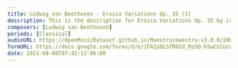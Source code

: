 ```yaml
---
title: Ludwig van Beethoven - Eroica Variations Op. 35 (1)
description: This is the description for Eroica Variations Op. 35 by Ludwig van Beethoven
composers: [Ludwig van Beethoven]
periods: [Classical]
audioURL: https://OpenMusicDataset.github.io/Maestro/maestro-v3.0.0/2004/MIDI-Unprocessed_XP_10_R1_2004_01-02_ORIG_MID--AUDIO_10_R1_2004_02_Track02_wav.midi
formURL: https://docs.google.com/forms/d/e/1FAIpQLSfR0Jd_MzUQ-hSwCU2ucuwDBbQYy2VBx6YFRrr0qWL7KdQncA/viewform
date: 2021-08-08T07:43:13-06:00
---
```

